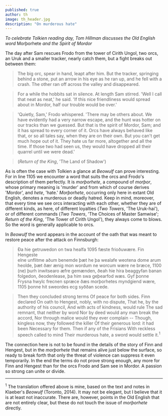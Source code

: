 ```yaml
---
published: true
author: th
image: th_header.jpg
description: "On murderous hate"
---
```

*To celebrate Tolkien reading day, Tom Hillman discusses the Old English word* Morþorhete *and the Spirit of Mordor*

The day after Sam rescues Frodo from the tower of Cirith Ungol, two orcs, an Uruk and a smaller tracker, nearly catch them, but a fight breaks out between them:

>The big orc, spear in hand, leapt after him. But the tracker, springing behind a stone, put an arrow in his eye as he ran up, and he fell with a crash. The other ran off across the valley and disappeared.

>For a while the hobbits sat in silence. At length Sam stirred. 'Well I call that neat as neat,' he said. 'If this nice friendliness would spread about in Mordor, half our trouble would be over.'

>'Quietly, Sam,' Frodo whispered. 'There may be others about. We have evidently had a very narrow escape, and the hunt was hotter on our tracks than we guessed. But that is the spirit of Mordor, Sam; and it has spread to every corner of it. Orcs have always behaved like that, or so all tales say, when they are on their own. But you can't get much hope out of it. They hate us far more, altogether and all the time. If those two had seen us, they would have dropped all their quarrel until we were dead.'

>(*Return of the King*, 'The Land of Shadow')

As is often the case with Tolkien a glance at *Beowulf* can prove interesting. For in line 1105 we encounter a word that suits the orcs and Frodo's description of them perfectly.  It is *morþorhete*, a compound of *morþor*, whose primary meaning is 'murder' and from which of course derives 'Mordor', and *hete*, 'hate.' *Morþorhete*, occurring only here in extant Old English, denotes a murderous or deadly hatred. Keep in mind, moreover, that every time we see orcs interacting with each other, whether they are of different kinds, as here, of different loyalties (*Two Towers*, 'The Uruk-hai'), or of different commands (*Two Towers*, 'The Choices of Master Samwise'; *Return of the King*, 'The Tower of Cirith Ungol'), they always come to blows. So the word is generally applicable to orcs.

In *Beowulf* the word appears in the account of the oath that was meant to restore peace after the attack on Finnsburgh:

>Ða hie getruwedon    on twa healfa                        1095
>fæste frioðuwære.    Fin Hengeste         
>elne unflitme    aðum benemde
>þæt he þa wealafe    weotena dome
>arum heolde,    þæt ðær ænig mon
>wordum ne worcum    wære ne bræce,                   1100
>(ne) þurh inwitsearo    æfre gemænden,
>ðeah hie hira beaggyfan    banan folgedon,
>ðeodenlease,    þa him swa geþearfod wæs.
>Gyf þonne Frysna hwylc    frecnen spræce
>ðæs morþorhetes    myndgiend wære,                    1105
>þonne hit sweordes ecg    syððan scede.

>Then they concluded strong terms
>Of peace for both sides. Finn declared
>On oath to Hengest, nobly, with no dispute,
>That he, by the authority of his council,
>And with acts of kindness, would rule
>The sad remnant, that neither by word
>Nor by deed would any man break the accord,
>Nor through malice would they ever complain --
>Though, kingless now, they followed the killer
>Of their generous lord: it had been
>Necessary for them. Then if any of the Frisians
>With reckless speech called to mind
>Their murderous hate, a sword would settle it.<sup>1</sup>
	 
The connection here is not to be found in the details of the story of Finn and Hengest, but in the *morþorhete* that remains alive just below the surface, so ready to break forth that only the threat of violence can suppress it even temporarily.  In the end the terms do not prove strong enough, any more for Finn and Hengest than for the orcs Frodo and Sam see in Mordor.  A passion so strong can unite or divide.

***

<sup>1</sup> The translation offered above is mine, based on the text and notes in Klaeber's *Beowulf* (Toronto, 2014). It may not be elegant, but I believe that it is at least not inaccurate. There are, however, points in the Old English that are not entirely clear, but these do not touch the issue of *morþorhete* directly.